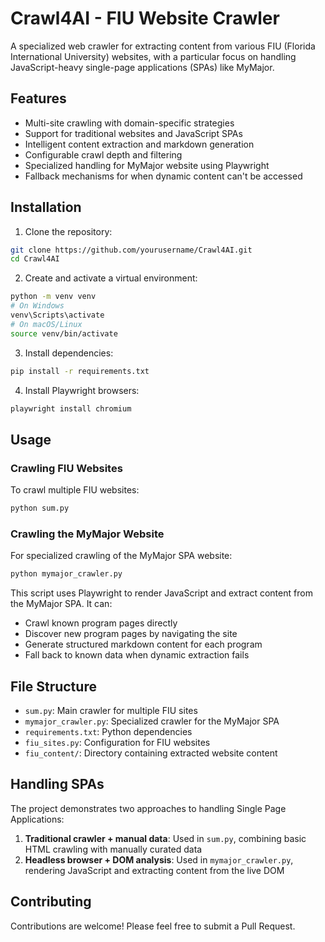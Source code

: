 # Crawl4AI - FIU Website Crawler

A specialized web crawler for extracting content from various FIU (Florida International University) websites, with a particular focus on handling JavaScript-heavy single-page applications (SPAs) like MyMajor.

## Features

- Multi-site crawling with domain-specific strategies
- Support for traditional websites and JavaScript SPAs
- Intelligent content extraction and markdown generation
- Configurable crawl depth and filtering
- Specialized handling for MyMajor website using Playwright
- Fallback mechanisms for when dynamic content can't be accessed

## Installation

1. Clone the repository:
```bash
git clone https://github.com/yourusername/Crawl4AI.git
cd Crawl4AI
```

2. Create and activate a virtual environment:
```bash
python -m venv venv
# On Windows
venv\Scripts\activate
# On macOS/Linux
source venv/bin/activate
```

3. Install dependencies:
```bash
pip install -r requirements.txt
```

4. Install Playwright browsers:
```bash
playwright install chromium
```

## Usage

### Crawling FIU Websites

To crawl multiple FIU websites:

```bash
python sum.py
```

### Crawling the MyMajor Website

For specialized crawling of the MyMajor SPA website:

```bash
python mymajor_crawler.py
```

This script uses Playwright to render JavaScript and extract content from the MyMajor SPA. It can:
- Crawl known program pages directly
- Discover new program pages by navigating the site
- Generate structured markdown content for each program
- Fall back to known data when dynamic extraction fails

## File Structure

- `sum.py`: Main crawler for multiple FIU sites
- `mymajor_crawler.py`: Specialized crawler for the MyMajor SPA
- `requirements.txt`: Python dependencies
- `fiu_sites.py`: Configuration for FIU websites
- `fiu_content/`: Directory containing extracted website content

## Handling SPAs

The project demonstrates two approaches to handling Single Page Applications:

1. **Traditional crawler + manual data**: Used in `sum.py`, combining basic HTML crawling with manually curated data
2. **Headless browser + DOM analysis**: Used in `mymajor_crawler.py`, rendering JavaScript and extracting content from the live DOM

## Contributing

Contributions are welcome! Please feel free to submit a Pull Request. 